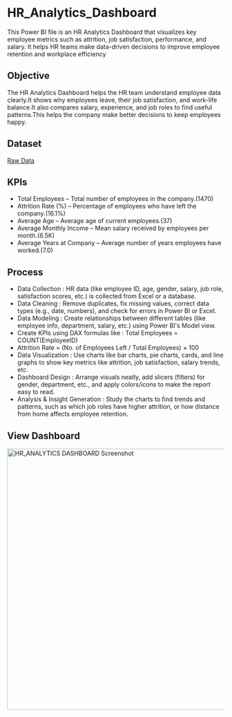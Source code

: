 # HR_Analytics_Dashboard
This Power BI file is an HR Analytics Dashboard that visualizes key employee metrics such as attrition, job satisfaction, performance, and salary. It helps HR teams make data-driven decisions to improve employee retention and workplace efficiency

## Objective
The HR Analytics Dashboard helps the HR team understand employee data clearly.It shows why employees leave, their job satisfaction, and work-life balance.It also compares salary, experience, and job roles to find useful patterns.This helps the company make better decisions to keep employees happy.

## Dataset
<a href="https://github.com/CodebyHarsh10/HR_Analytics_Dashboard/blob/main/HR_Analytics.csv">Raw Data<a/>

## KPIs 
- Total Employees – Total number of employees in the company.(1470)
- Attrition Rate (%) – Percentage of employees who have left the company.(16.1%)
- Average Age – Average age of current employees.(37)
- Average Monthly Income – Mean salary received by employees per month.(6.5K)
- Average Years at Company – Average number of years employees have worked.(7.0)

## Process 
- Data Collection : HR data (like employee ID, age, gender, salary, job role, satisfaction scores, etc.) is collected from Excel or a database.
- Data Cleaning : Remove duplicates, fix missing values, correct data types (e.g., date, numbers), and check for errors in Power BI or Excel.
- Data Modeling : Create relationships between different tables (like employee info, department, salary, etc.) using Power BI's Model view.
- Create KPIs using DAX formulas like : Total Employees = COUNT(EmployeeID)
- Attrition Rate = (No. of Employees Left / Total Employees) × 100
- Data Visualization : Use charts like bar charts, pie charts, cards, and line graphs to show key metrics like attrition, job satisfaction, salary trends, etc.
- Dashboard Design : Arrange visuals neatly, add slicers (filters) for gender, department, etc., and apply colors/icons to make the report easy to read.
- Analysis & Insight Generation : Study the charts to find trends and patterns, such as which job roles have higher attrition, or how distance from home affects employee retention.

## View Dashboard
<img width="603" alt="HR_ANALYTICS DASHBOARD Screenshot" src="https://github.com/user-attachments/assets/471cd7a0-9e5d-40d9-8d94-950ab21edd6a" />
